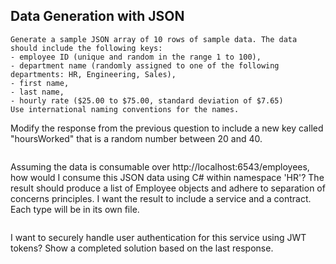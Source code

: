 ## Data Generation with JSON
```
Generate a sample JSON array of 10 rows of sample data. The data should include the following keys: 
- employee ID (unique and random in the range 1 to 100),
- department name (randomly assigned to one of the following departments: HR, Engineering, Sales),
- first name,
- last name,
- hourly rate ($25.00 to $75.00, standard deviation of $7.65)
Use international naming conventions for the names.

```
Modify the response from the previous question to include a new key called "hoursWorked" that is a random number between 20 and 40.

```

```
Assuming the data is consumable over http://localhost:6543/employees, how would I consume this JSON data using C# within namespace 'HR'? The result should produce a list of Employee objects and adhere to separation of concerns principles. I want the result to include a service and a contract. Each type will be in its own file.
```

```
I want to securely handle user authentication for this service using JWT tokens? Show a completed solution based on the last response.
```



